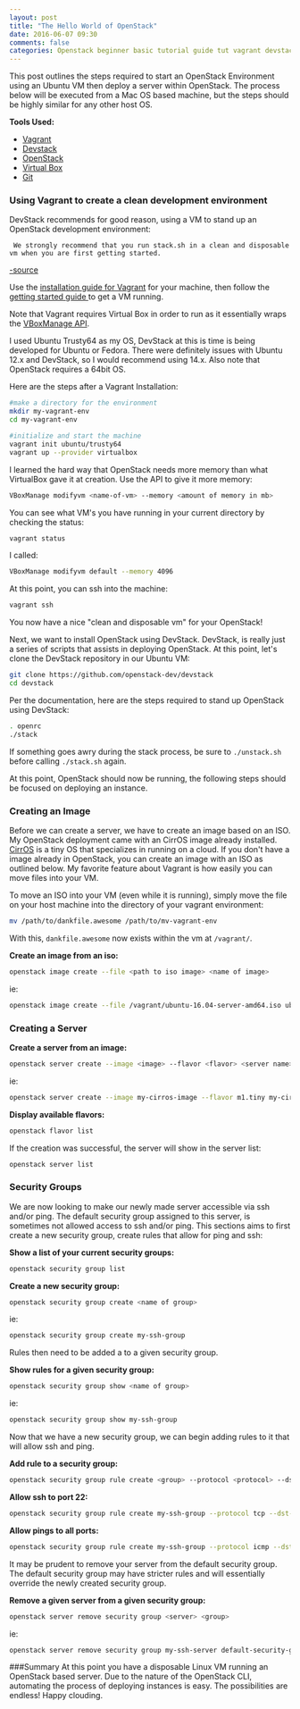 ```yaml
---
layout: post
title: "The Hello World of OpenStack"
date: 2016-06-07 09:30
comments: false
categories: Openstack beginner basic tutorial guide tut vagrant devstack trusty64
---
```


This post outlines the steps required to start an OpenStack Environment using an Ubuntu VM then deploy a server within OpenStack.
The process below will be executed from a Mac OS based machine, but the steps should be highly similar for any other host OS.

**Tools Used:**

- [Vagrant](https://www.vagrantup.com/)
- [Devstack](https://github.com/openstack-dev/devstack)
- [OpenStack](https://github.com/openstack/openstack)
- [Virtual Box](https://www.virtualbox.org/)
- [Git](https://git-scm.com/)

### Using Vagrant to create a clean development environment
DevStack recommends for good reason, using a VM to stand up an OpenStack development environment:

```
 We strongly recommend that you run stack.sh in a clean and disposable vm when you are first getting started.
```
[-source](https://github.com/openstack-dev/devstack)

Use the [installation guide for Vagrant](https://www.vagrantup.com/docs/installation/) for your machine, then follow the [getting started guide ](https://www.vagrantup.com/docs/getting-started/index.html) to get a VM running.

Note that Vagrant requires Virtual Box in order to run as it essentially wraps the [VBoxManage API](https://www.virtualbox.org/manual/ch08.html).

I used Ubuntu Trusty64 as my OS, DevStack at this is time is being developed for Ubuntu or Fedora.
There were definitely issues with Ubuntu 12.x and DevStack, so I would recommend using 14.x.
Also note that OpenStack requires a 64bit OS.

Here are the steps after a Vagrant Installation:

```bash
#make a directory for the environment
mkdir my-vagrant-env
cd my-vagrant-env

#initialize and start the machine
vagrant init ubuntu/trusty64
vagrant up --provider virtualbox
```

I learned the hard way that OpenStack needs more memory than what VirtualBox gave it at creation.
Use the API to give it more memory:

```bash
VBoxManage modifyvm <name-of-vm> --memory <amount of memory in mb>
```

You can see what VM's you have running in your current directory by checking the status:

```bash
vagrant status
```

I called:

```bash
VBoxManage modifyvm default --memory 4096
```

At this point, you can ssh into the machine:

```bash
vagrant ssh
```

You now have a nice "clean and disposable vm" for your OpenStack!

Next, we want to install OpenStack using DevStack.
DevStack, is really just a series of scripts that assists in deploying OpenStack.
At this point, let's clone the DevStack repository in our Ubuntu VM:

```bash
git clone https://github.com/openstack-dev/devstack
cd devstack
```

Per the documentation, here are the steps required to stand up OpenStack using DevStack:

```bash
. openrc
./stack
```

If something goes awry during the stack process, be sure to ```./unstack.sh``` before calling ```./stack.sh``` again.

At this point, OpenStack should now be running, the following steps should be focused on deploying an instance.

### Creating an Image

Before we can create a server, we have to create an image based on an ISO.
My OpenStack deployment came with an CirrOS image already installed.
[CirrOS](https://launchpad.net/cirros) is a tiny OS that specializes in running on a cloud.
If you don't have a image already in OpenStack, you can create an image with an ISO as outlined below.
My favorite feature about Vagrant is how easily you can move files into your VM.

To move an ISO into your VM (even while it is running), simply move the file on your host machine into the directory of your vagrant environment:

```bash
mv /path/to/dankfile.awesome /path/to/mv-vagrant-env
```

With this, ```dankfile.awesome``` now exists within the vm at ```/vagrant/```.

**Create an image from an iso:**

```bash
openstack image create --file <path to iso image> <name of image>
```
ie:

```bash
openstack image create --file /vagrant/ubuntu-16.04-server-amd64.iso ubuntu-server-image
```

### Creating a Server
**Create a server from an image:**

```bash
openstack server create --image <image> --flavor <flavor> <server name>
```
ie:

```bash
openstack server create --image my-cirros-image --flavor m1.tiny my-cirros-server
```

**Display available flavors:**

```bash
openstack flavor list
```

If the creation was successful, the server will show in the server list:

```bash
openstack server list
```

### Security Groups
We are now looking to make our newly made server accessible via ssh and/or ping.
The default security group assigned to this server, is sometimes not allowed access to ssh and/or ping.
This sections aims to first create a new security group, create rules that allow for ping and ssh:

**Show a list of your current security groups:**

```bash
openstack security group list
```

**Create a new security group:**

```bash
openstack security group create <name of group>
```
ie:

```bash
openstack security group create my-ssh-group
```
Rules then need to be added a to a given security group.

**Show rules for a given security group:**

```bash
openstack security group show <name of group>
```
ie:

```bash
openstack security group show my-ssh-group
```
Now that we have a new security group, we can begin adding rules to it that will allow ssh and ping.

**Add rule to a security group:**

```bash
openstack security group rule create <group> --protocol <protocol> --dst-port <port-range>
```

**Allow ssh to port 22:**

```bash
openstack security group rule create my-ssh-group --protocol tcp --dst-port 22:22
```

**Allow pings to all ports:**

```bash
openstack security group rule create my-ssh-group --protocol icmp --dst-port -1:-1
```

It may be prudent to remove your server from the default security group.
The default security group may have stricter rules and will essentially override the newly created security group.

**Remove a given server from a given security group:**

```bash
openstack server remove security group <server> <group>
```
ie:

```bash
openstack server remove security group my-ssh-server default-security-group
```

###Summary
At this point you have a disposable Linux VM running an OpenStack based server.
Due to the nature of the OpenStack CLI, automating the process of deploying instances is easy.
The possibilities are endless!
Happy clouding.
